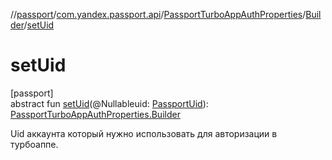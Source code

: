 //[passport](../../../../index.md)/[com.yandex.passport.api](../../index.md)/[PassportTurboAppAuthProperties](../index.md)/[Builder](index.md)/[setUid](set-uid.md)

# setUid

[passport]\
abstract fun [setUid](set-uid.md)(@Nullableuid: [PassportUid](../../-passport-uid/index.md)): [PassportTurboAppAuthProperties.Builder](index.md)

Uid аккаунта который нужно использовать для авторизации в турбоаппе.
